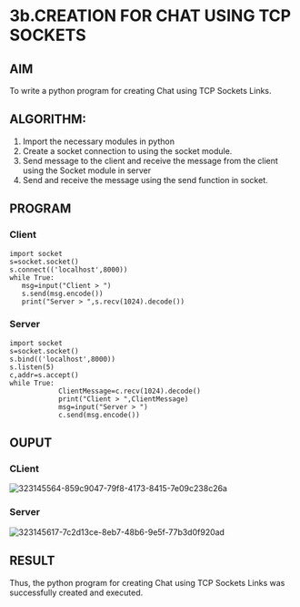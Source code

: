 # 3b.CREATION FOR CHAT USING TCP SOCKETS
## AIM
To write a python program for creating Chat using TCP Sockets Links.
## ALGORITHM:
1. Import the necessary modules in python
2. Create a socket connection to using the socket module.
3. Send message to the client and receive the message from the client using the Socket module in
 server
4. Send and receive the message using the send function in socket.
## PROGRAM
### Client
```
import socket 
s=socket.socket() 
s.connect(('localhost',8000)) 
while True: 
   msg=input("Client > ") 
   s.send(msg.encode()) 
   print("Server > ",s.recv(1024).decode())
```
### Server
```
import socket 
s=socket.socket() 
s.bind(('localhost',8000)) 
s.listen(5) 
c,addr=s.accept() 
while True: 
            ClientMessage=c.recv(1024).decode() 
            print("Client > ",ClientMessage) 
            msg=input("Server > ") 
            c.send(msg.encode())
```
## OUPUT
### CLient
![323145564-859c9047-79f8-4173-8415-7e09c238c26a](https://github.com/s-adhithya/3b_CHAT_USING_TCP_SOCKETS/assets/113497423/64b977c5-c0aa-42fd-b713-969ac1960fd4)

### Server
![323145617-7c2d13ce-8eb7-48b6-9e5f-77b3d0f920ad](https://github.com/s-adhithya/3b_CHAT_USING_TCP_SOCKETS/assets/113497423/9a25a5c5-6b15-42e5-93e6-eb783a623ac4)


## RESULT
Thus, the python program for creating Chat using TCP Sockets Links was successfully 
created and executed.
